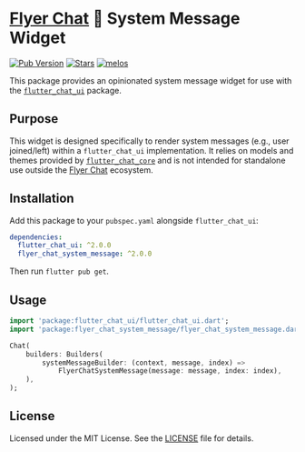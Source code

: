# [Flyer Chat](https://flyer.chat) 💬 System Message Widget 

[![Pub Version](https://img.shields.io/pub/v/flyer_chat_system_message?logo=flutter&color=orange)](https://pub.dev/packages/flyer_chat_system_message) [![Stars](https://img.shields.io/github/stars/flyerhq/flutter_chat_ui?style=flat&color=orange&logo=github)](https://github.com/flyerhq/flutter_chat_ui/stargazers) [![melos](https://img.shields.io/badge/maintained%20with-melos-ffffff.svg?color=orange)](https://github.com/invertase/melos)

This package provides an opinionated system message widget for use with the [`flutter_chat_ui`](https://github.com/flyerhq/flutter_chat_ui/tree/main/packages/flutter_chat_ui) package.

## Purpose

This widget is designed specifically to render system messages (e.g., user joined/left) within a `flutter_chat_ui` implementation. It relies on models and themes provided by [`flutter_chat_core`](https://github.com/flyerhq/flutter_chat_ui/tree/main/packages/flutter_chat_core) and is not intended for standalone use outside the [Flyer Chat](https://flyer.chat) ecosystem.

## Installation

Add this package to your `pubspec.yaml` alongside `flutter_chat_ui`:

```yaml
dependencies:
  flutter_chat_ui: ^2.0.0
  flyer_chat_system_message: ^2.0.0
```

Then run `flutter pub get`.

## Usage

```dart
import 'package:flutter_chat_ui/flutter_chat_ui.dart';
import 'package:flyer_chat_system_message/flyer_chat_system_message.dart';

Chat(
    builders: Builders(
        systemMessageBuilder: (context, message, index) =>
            FlyerChatSystemMessage(message: message, index: index),
    ),
);
```

## License

Licensed under the MIT License. See the [LICENSE](https://github.com/flyerhq/flutter_chat_ui/blob/main/packages/flyer_chat_system_message/LICENSE) file for details.
